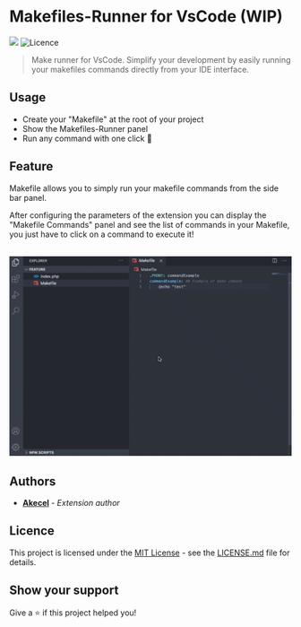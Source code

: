 # Makefiles-Runner for VsCode (WIP)

[![](https://vsmarketplacebadge.apphb.com/version-short/akecel.makefiles-runner.svg)](https://marketplace.visualstudio.com/items?itemName=akecel.makefiles-runner)
![Licence](https://img.shields.io/badge/License-MIT-blue.svg)

>Make runner for VsCode. Simplify your development by easily running your makefiles commands directly from your IDE interface.

## Usage

- Create your "Makefile" at the root of your project
- Show the Makefiles-Runner panel
- Run any command with one click 🚀
  
## Feature

Makefile allows you to simply run your makefile commands from the side bar panel.

After configuring the parameters of the extension you can display the "Makefile Commands" panel and see the list of commands in your Makefile, you just have to click on a command to execute it!  

<br />

<img src="https://raw.githubusercontent.com/Akecel/makefiles-runner/main/assets/doc/feature.gif" alt="Usage demo" />

## Authors

- [**Akecel**](https://github.com/Akecel) - *Extension author*

## Licence

This project is licensed under the [MIT License](https://opensource.org/licenses)  - see the [LICENSE.md](https://github.com/Akecel/makefiles-runner/blob/master/LICENSE) file for details.

## Show your support

Give a ⭐️ if this project helped you!
